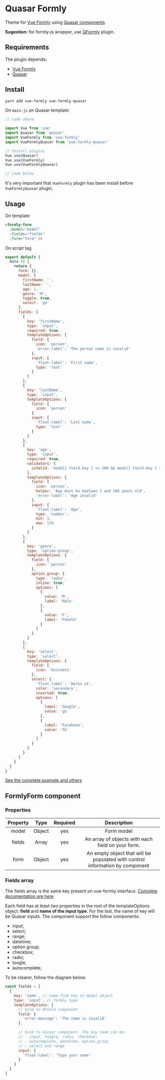 # Quasar Formly

Theme for [Vue Formly](https://github.com/formly-js/vue-formly) using [Quasar components](http://quasar-framework.org/components/).

**Sugestion**: for formly-js wrapper, use [QFormly](https://github.com/decision6/q-formly) plugin.

## Requirements

The plugin depends:

+ [Vue Formly](https://github.com/formly-js/vue-formly)
+ [Quasar](http://quasar-framework.org/guide/)

## Install

```bash
yarn add vue-formly vue-formly-quasar
```

On `main.js` on Quasar template:

```js
// code above

import Vue from 'vue'
import Quasar from 'quasar'
import VueFormly from 'vue-formly'
import VueFormlyQuasar from 'vue-formly-quasar'

// Install plugins
Vue.use(Quasar)
Vue.use(VueFormly)
Vue.use(VueFormlyQuasar)

// code below
```

It's very important that `VueFormly` plugin has been install before `VueFormlyQuasar` plugin.

## Usage

On template

```html
<formly-form
  :model="model"
  :fields="fields"
  :form="form" />
```

On script tag

```js
export default {
  data () {
    return {
      form: {},
      model: {
        firstName: '',
        lastName: '',
        age: 1,
        genre: 'M',
        toggle: true,
        select: 'go'
      },
      fields: [
        {
          key: 'firstName',
          type: 'input',
          required: true,
          templateOptions: {
            field: {
              icon: 'person',
              'error-label': 'The person name is invalid'
            },
            input: {
              'float-label': 'First name',
              type: 'text'
            }
          }
        },
        {
          key: 'lastName',
          type: 'input',
          templateOptions: {
            field: {
              icon: 'person'
            },
            input: {
              'float-label': 'Last name',
              type: 'text'
            }
          }
        },
        {
          key: 'age',
          type: 'input',
          required: true,
          validators: {
            isValid: 'model[ field.key ] <= 100 && model[ field.key ] >= 1'
          },
          templateOptions: {
            field: {
              icon: 'person',
              helper: 'Age must be beetwen 1 and 100 years old',
              'error-label': 'Age invalid'
            },
            input: {
              'float-label': 'Age',
              type: 'number',
              min: 1,
              max: 120
            }
          }
        },
        {
          key: 'genre',
          type: 'option-group',
          templateOptions: {
            field: {
              icon: 'person'
            },
            option_group: {
              type: 'radio',
              inline: true,
              options: [
                {
                  value: 'M',
                  label: 'Male'
                },
                {
                  value: 'F',
                  label: 'Female'
                }
              ]
            }
          }
        },
        {
          key: 'select',
          type: 'select',
          templateOptions: {
            field: {
              icon: 'business'
            },
            select: {
              'float-label': 'Works at',
              color: 'secondary',
              inverted: true,
              options: [
                {
                  label: 'Google',
                  value: 'go'
                },
                {
                  label: 'Facebook',
                  value: 'fb'
                }
              ]
            }
          }
        }
      ]
    }
  }
}
```

[See the complete example and others](https://decision6.github.io/vue-formly-quasar/#/)

## FormlyForm component

### Properties

| Property |  Type  | Required |                                  Description                                 |
|:--------:|:------:|:--------:|:----------------------------------------------------------------------------:|
|   model  | Object |    yes   |                                  Form model                                  |
|  fields  |  Array |    yes   |               An array of objects with each field on your form.              |
|   form   | Object |    yes   | An empty object that will be populated with control information by component |

### Fields array

The fields array is the same key present on vue-formly interface. [Complete documentation are here](https://matt-sanders.gitbooks.io/vue-formly/content/v/2.0/how_to_use/properties_and_options.html)

Each field has at least two properties in the root of the templateOptions object: **field** and **name of the input type**. For the last, the name of key will be Quasar inputs. The component support the follow components:

- input;
- select;
- range;
- datetime;
- option group;
- checkbox;
- radio;
- toogle;
- autocomplete;

To be clearer, follow the diagram below:

```js
const fields = [
  {
    key: 'name', // name from key on model object
    type: 'input', // formly type
    templateOptions: {
      // bind to QField component
      field: {
        'error-message': 'The name is invalid'
      },

      // bind to Quasar component. The key name can be:
      // - input, toogle, radio, checkbox;
      // - autocomplete, datetime, option_group
      // - select and range
      input: {
        'float-label': 'Type your name'
      }
    }
  }
]
```
